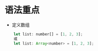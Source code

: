 # 语法重点

* 定义数组
```javascript
    let list: number[] = [1, 2, 3];
    或
    let list: Array<number> = [1, 2, 3];
```